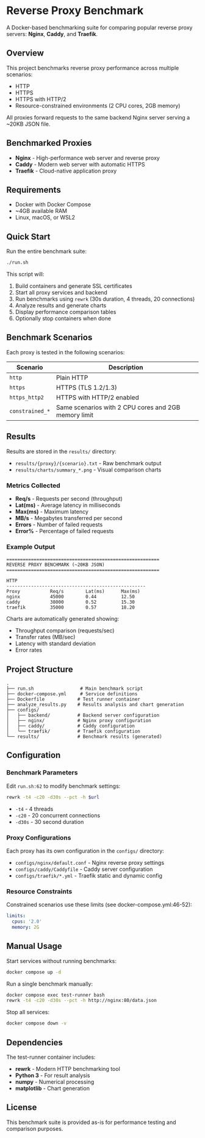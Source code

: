 # Reverse Proxy Benchmark

A Docker-based benchmarking suite for comparing popular reverse proxy servers: **Nginx**, **Caddy**, and **Traefik**.

## Overview

This project benchmarks reverse proxy performance across multiple scenarios:
- HTTP
- HTTPS
- HTTPS with HTTP/2
- Resource-constrained environments (2 CPU cores, 2GB memory)

All proxies forward requests to the same backend Nginx server serving a ~20KB JSON file.

## Benchmarked Proxies

- **Nginx** - High-performance web server and reverse proxy
- **Caddy** - Modern web server with automatic HTTPS
- **Traefik** - Cloud-native application proxy

## Requirements

- Docker with Docker Compose
- ~4GB available RAM
- Linux, macOS, or WSL2

## Quick Start

Run the entire benchmark suite:

```bash
./run.sh
```

This script will:
1. Build containers and generate SSL certificates
2. Start all proxy services and backend
3. Run benchmarks using `rewrk` (30s duration, 4 threads, 20 connections)
4. Analyze results and generate charts
5. Display performance comparison tables
6. Optionally stop containers when done

## Benchmark Scenarios

Each proxy is tested in the following scenarios:

| Scenario | Description |
|----------|-------------|
| `http` | Plain HTTP |
| `https` | HTTPS (TLS 1.2/1.3) |
| `https_http2` | HTTPS with HTTP/2 enabled |
| `constrained_*` | Same scenarios with 2 CPU cores and 2GB memory limit |

## Results

Results are stored in the `results/` directory:
- `results/{proxy}/{scenario}.txt` - Raw benchmark output
- `results/charts/summary_*.png` - Visual comparison charts

### Metrics Collected

- **Req/s** - Requests per second (throughput)
- **Lat(ms)** - Average latency in milliseconds
- **Max(ms)** - Maximum latency
- **MB/s** - Megabytes transferred per second
- **Errors** - Number of failed requests
- **Error%** - Percentage of failed requests

### Example Output

```
========================================================
REVERSE PROXY BENCHMARK (~20KB JSON)
========================================================

HTTP
---------------------------------------------------
Proxy           Req/s        Lat(ms)      Max(ms)
nginx           45000        0.44         12.50
caddy           38000        0.52         15.30
traefik         35000        0.57         18.20
```

Charts are automatically generated showing:
- Throughput comparison (requests/sec)
- Transfer rates (MB/sec)
- Latency with standard deviation
- Error rates

## Project Structure

```
.
├── run.sh                 # Main benchmark script
├── docker-compose.yml     # Service definitions
├── Dockerfile            # Test runner container
├── analyze_results.py    # Results analysis and chart generation
├── configs/
│   ├── backend/          # Backend server configuration
│   ├── nginx/            # Nginx proxy configuration
│   ├── caddy/            # Caddy configuration
│   └── traefik/          # Traefik configuration
└── results/              # Benchmark results (generated)
```

## Configuration

### Benchmark Parameters

Edit `run.sh:62` to modify benchmark settings:

```bash
rewrk -t4 -c20 -d30s --pct -h $url
```

- `-t4` - 4 threads
- `-c20` - 20 concurrent connections
- `-d30s` - 30 second duration

### Proxy Configurations

Each proxy has its own configuration in the `configs/` directory:
- `configs/nginx/default.conf` - Nginx reverse proxy settings
- `configs/caddy/Caddyfile` - Caddy server configuration
- `configs/traefik/*.yml` - Traefik static and dynamic config

### Resource Constraints

Constrained scenarios use these limits (see docker-compose.yml:46-52):

```yaml
limits:
  cpus: '2.0'
  memory: 2G
```

## Manual Usage

Start services without running benchmarks:

```bash
docker compose up -d
```

Run a single benchmark manually:

```bash
docker compose exec test-runner bash
rewrk -t4 -c20 -d30s --pct -h http://nginx:80/data.json
```

Stop all services:

```bash
docker compose down -v
```

## Dependencies

The test-runner container includes:
- **rewrk** - Modern HTTP benchmarking tool
- **Python 3** - For result analysis
- **numpy** - Numerical processing
- **matplotlib** - Chart generation

## License

This benchmark suite is provided as-is for performance testing and comparison purposes.
